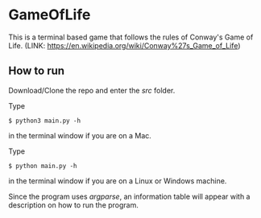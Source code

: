 # GameOfLife

This is a terminal based game that follows the rules of Conway's Game of Life.
(LINK: https://en.wikipedia.org/wiki/Conway%27s_Game_of_Life)

## How to run

Download/Clone the repo and enter the *src* folder.

Type

```
$ python3 main.py -h
```

in the terminal window if you are on a Mac.

Type

```
$ python main.py -h
```

in the terminal window if you are on a Linux or Windows machine. 

Since the program uses *argparse*, an information table will appear with a description on how to run the program.
